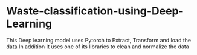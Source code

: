 # Waste-classification-using-Deep-Learning
This Deep learning model uses Pytorch to Extract, Transform and load the data In addition It uses one of its libraries to clean and normalize the data 

